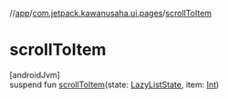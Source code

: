 //[app](../../index.md)/[com.jetpack.kawanusaha.ui.pages](index.md)/[scrollToItem](scroll-to-item.md)

# scrollToItem

[androidJvm]\
suspend fun [scrollToItem](scroll-to-item.md)(state: [LazyListState](https://developer.android.com/reference/kotlin/androidx/compose/foundation/lazy/LazyListState.html), item: [Int](https://kotlinlang.org/api/latest/jvm/stdlib/kotlin/-int/index.html))
